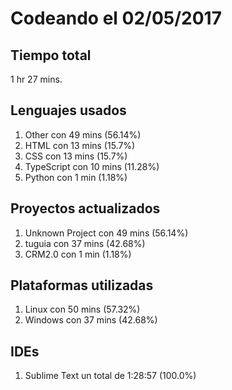 # Codeando el 02/05/2017

## Tiempo total
1 hr 27 mins.

## Lenguajes usados
1. Other con 49 mins (56.14%)
1. HTML con 13 mins (15.7%)
1. CSS con 13 mins (15.7%)
1. TypeScript con 10 mins (11.28%)
1. Python con 1 min (1.18%)

## Proyectos actualizados
1. Unknown Project con 49 mins (56.14%)
1. tuguia con 37 mins (42.68%)
1. CRM2.0 con 1 min (1.18%)

## Plataformas utilizadas
1. Linux con 50 mins (57.32%)
1. Windows con 37 mins (42.68%)

## IDEs
1. Sublime Text un total de 1:28:57 (100.0%)
